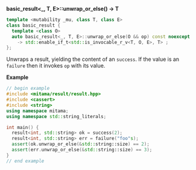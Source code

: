 **basic_result&lt;_, T, E&gt;::unwrap_or_else() -> T**

```cpp
template <mutability _mu, class T, class E>
class basic_result {
  template <class O>
  auto basic_result<_, T, E>::unwrap_or_else(O && op) const noexcept
    -> std::enable_if_t<std::is_invocable_r_v<T, O, E>, T> ;
};
```

Unwraps a result, yielding the content of an `success`. If the value is an `failure` then it invokes `op` with its value.

**Example**

```cpp
// begin example
#include <mitama/result/result.hpp>
#include <cassert>
#include <string>
using namespace mitama;
using namespace std::string_literals;

int main() {
  result<int, std::string> ok = success(2);
  result<int, std::string> err = failure("foo"s);
  assert(ok.unwrap_or_else(&std::string::size) == 2);
  assert(err.unwrap_or_else(&std::string::size) == 3);
}
// end example
```
